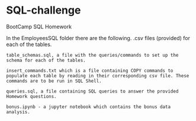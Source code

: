 # SQL-challenge
BootCamp SQL Homework

In the EmployeesSQL folder there are the following.
    .csv files (provided) for each of the tables.

    table_schemas.sql, a file with the queries/commands to set up the schema for each of the tables.

    insert_commands.txt which is a file containing COPY commands to populate each table by reading in their corresponding csv file. These commands are to be run in SQL Shell.

    queries.sql, a file containing SQL queries to answer the provided Homework questions.

    bonus.ipynb - a jupyter notebook which contains the bonus data analysis.
   

